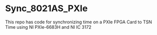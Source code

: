 # Sync_8021AS_PXIe

This repo has code for synchronizing time on a PXIe FPGA Card to TSN Time using NI PXIe-6683H and NI IC 3172
